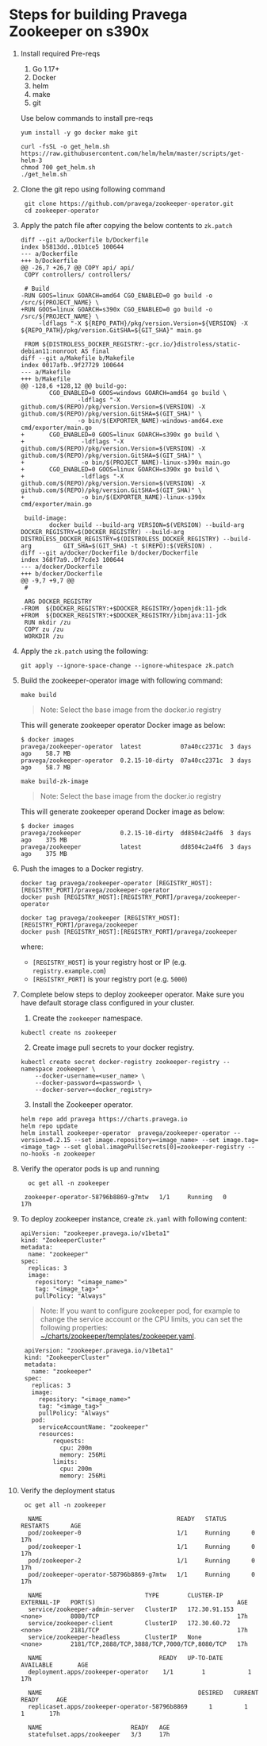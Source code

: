 # Steps for building Pravega Zookeeper on s390x
1. Install required Pre-reqs
    1. Go 1.17+ 
    2. Docker 
    3. helm
    4. make
    5. git

    Use below commands to install pre-reqs

    ```
    yum install -y go docker make git
    ```

    ```
    curl -fsSL -o get_helm.sh https://raw.githubusercontent.com/helm/helm/master/scripts/get-helm-3
    chmod 700 get_helm.sh
    ./get_helm.sh
    ```

1. Clone the git repo using following command
    ```
     git clone https://github.com/pravega/zookeeper-operator.git
     cd zookeeper-operator
    ```

2. Apply the patch file after copying the below contents to `zk.patch`

    ```
    diff --git a/Dockerfile b/Dockerfile
    index b5813dd..01b1ce5 100644
    --- a/Dockerfile
    +++ b/Dockerfile
    @@ -26,7 +26,7 @@ COPY api/ api/
     COPY controllers/ controllers/
 
     # Build
    -RUN GOOS=linux GOARCH=amd64 CGO_ENABLED=0 go build -o /src/${PROJECT_NAME} \
    +RUN GOOS=linux GOARCH=s390x CGO_ENABLED=0 go build -o /src/${PROJECT_NAME} \
         -ldflags "-X ${REPO_PATH}/pkg/version.Version=${VERSION} -X ${REPO_PATH}/pkg/version.GitSHA=${GIT_SHA}" main.go
 
     FROM ${DISTROLESS_DOCKER_REGISTRY:-gcr.io/}distroless/static-debian11:nonroot AS final
    diff --git a/Makefile b/Makefile
    index 0017afb..9f27729 100644
    --- a/Makefile
    +++ b/Makefile
    @@ -128,6 +128,12 @@ build-go:
            CGO_ENABLED=0 GOOS=windows GOARCH=amd64 go build \
                    -ldflags "-X github.com/$(REPO)/pkg/version.Version=$(VERSION) -X github.com/$(REPO)/pkg/version.GitSHA=$(GIT_SHA)" \
                    -o bin/$(EXPORTER_NAME)-windows-amd64.exe cmd/exporter/main.go
    +       CGO_ENABLED=0 GOOS=linux GOARCH=s390x go build \
    +                -ldflags "-X github.com/$(REPO)/pkg/version.Version=$(VERSION) -X github.com/$(REPO)/pkg/version.GitSHA=$(GIT_SHA)" \
    +                -o bin/$(PROJECT_NAME)-linux-s390x main.go
    +       CGO_ENABLED=0 GOOS=linux GOARCH=s390x go build \
    +                -ldflags "-X github.com/$(REPO)/pkg/version.Version=$(VERSION) -X github.com/$(REPO)/pkg/version.GitSHA=$(GIT_SHA)" \
    +                -o bin/$(EXPORTER_NAME)-linux-s390x cmd/exporter/main.go
 
     build-image:
            docker build --build-arg VERSION=$(VERSION) --build-arg DOCKER_REGISTRY=$(DOCKER_REGISTRY) --build-arg DISTROLESS_DOCKER_REGISTRY=$(DISTROLESS_DOCKER_REGISTRY) --build-arg         GIT_SHA=$(GIT_SHA) -t $(REPO):$(VERSION) .
    diff --git a/docker/Dockerfile b/docker/Dockerfile
    index 368f7a9..0f7cde3 100644
    --- a/docker/Dockerfile
    +++ b/docker/Dockerfile
    @@ -9,7 +9,7 @@
     #
 
     ARG DOCKER_REGISTRY
    -FROM  ${DOCKER_REGISTRY:+$DOCKER_REGISTRY/}openjdk:11-jdk
    +FROM  ${DOCKER_REGISTRY:+$DOCKER_REGISTRY/}ibmjava:11-jdk
     RUN mkdir /zu
     COPY zu /zu
     WORKDIR /zu
    ```

3.	Apply the `zk.patch` using the following:

    ```
  	git apply --ignore-space-change --ignore-whitespace zk.patch
    ```

4.	Build the zookeeper-operator image with following command:

    ```
  	make build
    ```
    > Note: Select the base image from the docker.io registry

    This will generate zookeeper operator Docker image as below:
  	
     ```
     $ docker images
     pravega/zookeeper-operator  latest           07a40cc2371c  3 days ago    58.7 MB
     pravega/zookeeper-operator  0.2.15-10-dirty  07a40cc2371c  3 days ago    58.7 MB
     ```

   
    ```
  	make build-zk-image
    ```
    > Note: Select the base image from the docker.io registry

  	This will generate zookeeper operand Docker image as below:

     ```
     $ docker images
     pravega/zookeeper           0.2.15-10-dirty  dd8504c2a4f6  3 days ago    375 MB
     pravega/zookeeper           latest           dd8504c2a4f6  3 days ago    375 MB
     ```
     
5. Push the images to a Docker registry.

    ```
    docker tag pravega/zookeeper-operator [REGISTRY_HOST]:[REGISTRY_PORT]/pravega/zookeeper-operator
    docker push [REGISTRY_HOST]:[REGISTRY_PORT]/pravega/zookeeper-operator    

    docker tag pravega/zookeeper [REGISTRY_HOST]:[REGISTRY_PORT]/pravega/zookeeper
    docker push [REGISTRY_HOST]:[REGISTRY_PORT]/pravega/zookeeper
    ```
    
    where:
    
    - `[REGISTRY_HOST]` is your registry host or IP (e.g. `registry.example.com`)
    - `[REGISTRY_PORT]` is your registry port (e.g. `5000`)


6.	Complete below steps to deploy zookeeper operator. Make sure you have default storage class configured in your cluster.

    1. Create the `zookeeper` namespace.
  	```
    kubectl create ns zookeeper
    ```
    2. Create image pull secrets to your docker registry.
  	```
    kubectl create secret docker-registry zookeeper-registry --namespace zookeeper \
        --docker-username=<user_name> \
        --docker-password=<password> \
        --docker-server=<docker_registry>
    ```
    3. Install the Zookeeper operator.
  	
    ```
    helm repo add pravega https://charts.pravega.io
    helm repo update
    helm install zookeeper-operator  pravega/zookeeper-operator --version=0.2.15 --set image.repository=<image_name> --set image.tag=<image_tag> --set global.imagePullSecrets[0]=zookeeper-registry --no-hooks -n zookeeper
    ```
8. Verify the operator pods is up and running
   ```
     oc get all -n zookeeper
   ```
   ```
    zookeeper-operator-58796b8869-g7mtw   1/1     Running   0          17h
   ```
9. To deploy zookeeper instance, create `zk.yaml` with following content:
    ```
    apiVersion: "zookeeper.pravega.io/v1beta1"
    kind: "ZookeeperCluster"
    metadata:
      name: "zookeeper"
    spec:
      replicas: 3
      image:
        repository: "<image_name>"
        tag: "<image_tag>"
        pullPolicy: "Always"
    ```
    > Note: If you want to configure zookeeper pod, for example to change the service account or the CPU limits, you can set the following properties:                                 [~/charts/zookeeper/templates/zookeeper.yaml](https://github.com/pravega/zookeeper-operator/blob/master/charts/zookeeper/templates/zookeeper.yaml).

   ```
    apiVersion: "zookeeper.pravega.io/v1beta1"
    kind: "ZookeeperCluster"
    metadata:
      name: "zookeeper"
    spec:
      replicas: 3
      image:
        repository: "<image_name>"
        tag: "<image_tag>"
        pullPolicy: "Always"
      pod:
        serviceAccountName: "zookeeper"
        resources:
            requests:
              cpu: 200m
              memory: 256Mi
            limits:
              cpu: 200m
              memory: 256Mi
    ```

10. Verify the deployment status

    ```
     oc get all -n zookeeper
    ```

    ```      
      NAME                                      READY   STATUS    RESTARTS      AGE
      pod/zookeeper-0                           1/1     Running      0          17h
      pod/zookeeper-1                           1/1     Running      0          17h
      pod/zookeeper-2                           1/1     Running      0          17h
      pod/zookeeper-operator-58796b8869-g7mtw   1/1     Running      0          17h
      
      NAME                             TYPE        CLUSTER-IP      EXTERNAL-IP   PORT(S)                                        AGE
      service/zookeeper-admin-server   ClusterIP   172.30.91.153   <none>        8080/TCP                                       17h
      service/zookeeper-client         ClusterIP   172.30.60.72    <none>        2181/TCP                                       17h
      service/zookeeper-headless       ClusterIP   None            <none>        2181/TCP,2888/TCP,3888/TCP,7000/TCP,8080/TCP   17h
      
      NAME                                 READY   UP-TO-DATE   AVAILABLE       AGE
      deployment.apps/zookeeper-operator    1/1        1            1           17h
      
      NAME                                            DESIRED   CURRENT   READY     AGE
      replicaset.apps/zookeeper-operator-58796b8869      1         1        1       17h
      
      NAME                         READY   AGE
      statefulset.apps/zookeeper   3/3     17h

    ```


 
